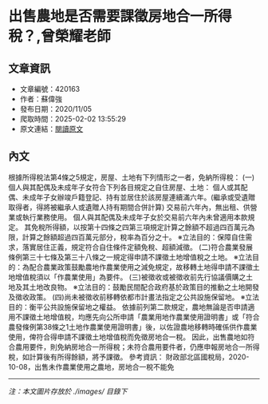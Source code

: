 # 出售農地是否需要課徵房地合一所得稅？,曾榮耀老師

## 文章資訊
- 文章編號：420163
- 作者：蘇偉強
- 發布日期：2020/11/05
- 爬取時間：2025-02-02 13:55:29
- 原文連結：[閱讀原文](https://real-estate.get.com.tw/Columns/detail.aspx?no=420163)

## 內文
根據所得稅法第4條之5規定，房屋、土地有下列情形之一者，免納所得稅：
(一)個人與其配偶及未成年子女符合下列各目規定之自住房屋、土地：
個人或其配偶、未成年子女辦竣戶籍登記、持有並居住於該房屋連續滿六年。(繼承或受遺贈取得者，得將被繼承人或遺贈人持有期間合併計算)
交易前六年內，無出租、供營業或執行業務使用。
個人與其配偶及未成年子女於交易前六年內未曾適用本款規定。
其免稅所得額，以按第十四條之四第三項規定計算之餘額不超過四百萬元為限，計算之餘額超過四百萬元部分，稅率為百分之十。
※立法目的：保障自住需求，落實居住正義，規定符合自住條件定額免稅、超額減徵。
(二)符合農業發展條例第三十七條及第三十八條之一規定得申請不課徵土地增值稅之土地。
※立法目的：為配合農業政策鼓勵農地作農業使用之減免規定，故移轉土地得申請不課徵土地增值稅須以「作農業使用」為要件。
(三)被徵收或被徵收前先行協議價購之土地及其土地改良物。
※立法目的：鼓勵民間配合政府基於政策目的推動之土地開發及徵收政策。
(四)尚未被徵收前移轉依都市計畫法指定之公共設施保留地。
※立法目的：衡平公共設施保留地之權益。
依據前列第二款規定，農地無論是否申請適用不課徵土地增值稅，均應先向公所申請「農業用地作農業使用證明書」或「符合農發條例第38條之1土地作農業使用證明書」後，以佐證農地移轉時確係供作農業使用，俾符合得申請不課徵土地增值稅而免徵房地合一稅。
因此，出售農地如符合農用要件，則免納房地合一所得稅；未符合農用要件者，仍應申報房地合一所得稅，如計算後有所得餘額，將予課徵。
參考資訊：
財政部北區國稅局，2020-10-08，出售未作農業使用之農地，房地合一稅不能免

---
*注：本文圖片存放於 ./images/ 目錄下*
